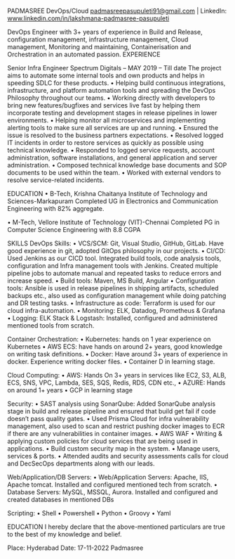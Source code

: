 PADMASREE
DevOps/Cloud
padmasreepasupuleti91@gmail.com | LinkedIn: www.linkedin.com/in/lakshmana-padmasree-pasupuleti

DevOps Engineer with 3+ years of experience in Build and Release, configuration management, infrastructure management, Cloud management, Monitoring and maintaining, Containerisation and Orchestration in an automated passion.
EXPERIENCE

Senior Infra Engineer
Spectrum Digitals – MAY 2019 – Till date
	The project aims to automate some internal tools and own products and helps in speeding SDLC for these products. 
•	Helping build continuous integrations, infrastructure, and platform automation tools and spreading the DevOps Philosophy throughout our teams.
•	Working directly with developers to bring new features/bugfixes and services live fast by helping them incorporate testing and development stages in release pipelines in lower environments.
•	Helping monitor all microservices and implementing alerting tools to make sure all services are up and running.
•	Ensured the issue is resolved to the business partners expectations.
•	Resolved logged IT incidents in order to restore services as quickly as possible using technical knowledge.
•	Responded to logged service requests, account administration, software installations, and general application and server administration.
•	Composed technical knowledge base documents and SOP documents to be used within the team.
•	Worked with external vendors to resolve service-related incidents.


EDUCATION
•	B-Tech, Krishna Chaitanya Institute of Technology and Sciences-Markapuram
Completed UG in Electronics and Communication Engineering with 82% aggregate.

•	M-Tech, Vellore Institute of Technology (VIT)-Chennai
Completed PG in Computer Science Engineering with 8.8 CGPA



SKILLS
DevOps Skills:
•	VCS/SCM: Git, Visual Studio, GitHub, GitLab. Have good experience in git, adopted GitOps philosophy in our projects.
•	CI/CD: Used Jenkins as our CICD tool. Integrated build tools, code analysis tools, configuration and Infra management tools with Jenkins. Created multiple pipeline jobs to automate manual and repeated tasks to reduce errors and increase speed.
•	Build tools: Maven, MS Build, Angular
•	Configuration tools: Ansible is used in release pipelines in shipping artifacts, scheduled backups etc., also used as configuration management while doing patching and DR testing tasks. 
•	Infrastructure as code: Terraform is used for our cloud infra-automation.
•	Monitoring: ELK, Datadog, Prometheus & Grafana
•	Logging: ELK Stack & Logstash: Installed, configured and administered mentioned tools from scratch.

Container Orchestration:
•	Kubernetes: hands on 1 year experience on Kubernetes
•	AWS ECS: have hands on around 2+ years, good knowledge on writing task definitions.
•	Docker: Have around 3+ years of experience in docker. Experience writing docker files.
•	Container D in learning stage.

Cloud Computing: 
•	AWS: Hands On 3+ years in services like EC2, S3, ALB, ECS, SNS, VPC, Lambda, SES, SQS, Redis, RDS, CDN etc.,
•	AZURE: Hands on around 1+ years
•	GCP in learning stage

Security:
•	SAST analysis using SonarQube: Added SonarQube analysis stage in build and release pipeline and ensured that build get fail if code doesn’t pass quality gates.
•	Used Prisma Cloud for infra vulnerability management, also used to scan and restrict pushing docker images to ECR if there are any vulnerabilities in container images.
•	AWS WAF
•	Writing & applying custom policies for cloud services that are being used in applications.
•	Build custom security map in the system.
•	Manage users, services & ports.
•	Attended audits and security assessments calls for cloud and DecSecOps departments along with our leads.

Web/Application/DB Servers:
•	Web/Application Servers: Apache, IIS, Apache tomcat. Installed and configured mentioned tech from scratch.
•	Database Servers: MySQL, MSSQL, Aurora. Installed and configured and created databases in mentioned DBs

Scripting: 
•	Shell
•	Powershell
•	Python
•	Groovy
•	Yaml

EDUCATION
I hereby declare that the above-mentioned particulars are true to the best of my knowledge and belief.

Place: Hyderabad
Date:	17-11-2022							                                                    	Padmasree
